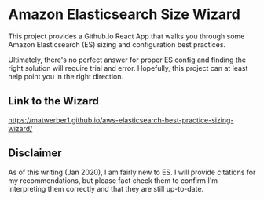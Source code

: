 # Amazon Elasticsearch Size Wizard

This project provides a Github.io React App that walks you through some Amazon Elasticsearch (ES) sizing and configuration best practices. 

Ultimately, there's no perfect answer for proper ES config and finding the right solution will require trial and error. Hopefully, this project can at least help point you in the right direction. 

## Link to the Wizard

https://matwerber1.github.io/aws-elasticsearch-best-practice-sizing-wizard/

## Disclaimer

As of this writing (Jan 2020), I am fairly new to ES. I will provide citations for my recommendations, but please fact check them to confirm I'm interpreting them correctly and that they are still up-to-date. 